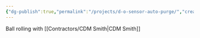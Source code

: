 ```yaml
---
{"dg-publish":true,"permalink":"/projects/d-o-sensor-auto-purge/","created":"2025-01-15T12:51:28.180-06:00"}
---
```


Ball rolling with [[Contractors/CDM Smith\|CDM Smith]]